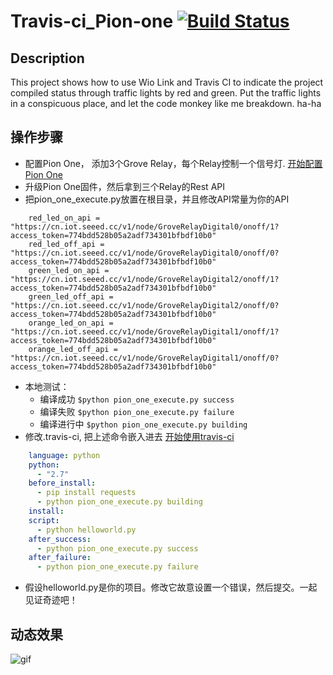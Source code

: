 # Travis-ci_Pion-one [![Build Status](https://travis-ci.org/Lee-Kevin/Travis-ci_Wio-Link.svg)](https://travis-ci.org/Lee-Kevin/Travis-ci_Wio-Link)

## Description 
This project shows how to use  Wio Link and Travis CI to indicate the project compiled status through traffic lights by red and green.
Put the traffic lights in a conspicuous place, and let the code monkey like me breakdown. ha-ha


## 操作步骤
* 配置Pion One， 添加3个Grove Relay，每个Relay控制一个信号灯. [开始配置Pion One](https://iot.seeed.cc/getting_started/)  
* 升级Pion One固件，然后拿到三个Relay的Rest API
* 把pion_one_execute.py放置在根目录，并且修改API常量为你的API
```
    red_led_on_api = "https://cn.iot.seeed.cc/v1/node/GroveRelayDigital0/onoff/1?access_token=774bdd528b05a2adf734301bfbdf10b0"
    red_led_off_api = "https://cn.iot.seeed.cc/v1/node/GroveRelayDigital0/onoff/0?access_token=774bdd528b05a2adf734301bfbdf10b0"
    green_led_on_api = "https://cn.iot.seeed.cc/v1/node/GroveRelayDigital2/onoff/1?access_token=774bdd528b05a2adf734301bfbdf10b0"
    green_led_off_api = "https://cn.iot.seeed.cc/v1/node/GroveRelayDigital2/onoff/0?access_token=774bdd528b05a2adf734301bfbdf10b0"
    orange_led_on_api = "https://cn.iot.seeed.cc/v1/node/GroveRelayDigital1/onoff/1?access_token=774bdd528b05a2adf734301bfbdf10b0"
    orange_led_off_api = "https://cn.iot.seeed.cc/v1/node/GroveRelayDigital1/onoff/0?access_token=774bdd528b05a2adf734301bfbdf10b0"
```
* 本地测试：  
    * 编译成功 `$python pion_one_execute.py success`
    * 编译失败 `$python pion_one_execute.py failure`
    * 编译进行中 `$python pion_one_execute.py building`
* 修改.travis-ci, 把上述命令嵌入进去 [开始使用travis-ci](http://docs.travis-ci.com/user/for-beginners/)
```yml
    language: python
    python:
      - "2.7"   
    before_install:   
      - pip install requests   
      - python pion_one_execute.py building   
    install:   
    script:   
      - python helloworld.py      
    after_success:    
      - python pion_one_execute.py success   
    after_failure:   
      - python pion_one_execute.py failure   
```
* 假设helloworld.py是你的项目。修改它故意设置一个错误，然后提交。一起见证奇迹吧！

## 动态效果
![gif](/images/logo.png)
